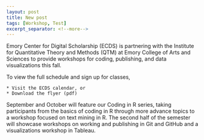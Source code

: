 ```yaml
---
layout: post
title: New post
tags: [Workshop, Test]
excerpt_separator: <!--more-->
---
```


Emory Center for Digital Scholarship (ECDS) is partnering with the Institute for Quantitative Theory and Methods (QTM) at Emory College of Arts and Sciences to provide workshops for coding, publishing, and data visualizations this fall.

<!--more-->

To view the full schedule and sign up for classes,

    * Visit the ECDS calendar, or
    * Download the flyer (pdf)

September and October will feature our Coding in R series, taking participants from the basics of coding in R through more advance topics to a workshop focused on text mining in R. The second half of the semester will showcase workshops on working and publishing in Git and GitHub and a visualizations workshop in Tableau.
